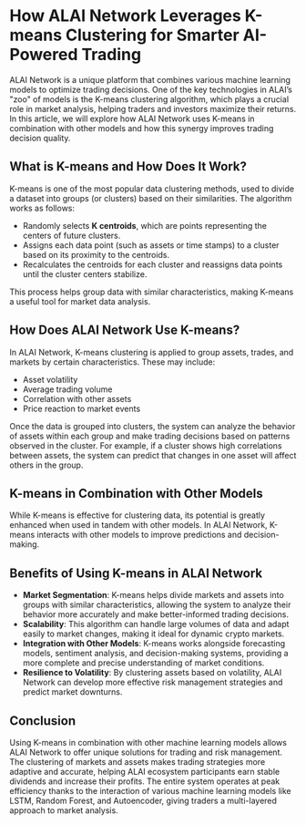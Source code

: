 
# How ALAI Network Leverages K-means Clustering for Smarter AI-Powered Trading

ALAI Network is a unique platform that combines various machine learning models to optimize trading decisions. One of the key technologies in ALAI’s "zoo" of models is the K-means clustering algorithm, which plays a crucial role in market analysis, helping traders and investors maximize their returns. In this article, we will explore how ALAI Network uses K-means in combination with other models and how this synergy improves trading decision quality.

## What is K-means and How Does It Work?

K-means is one of the most popular data clustering methods, used to divide a dataset into groups (or clusters) based on their similarities. The algorithm works as follows:

- Randomly selects **K centroids**, which are points representing the centers of future clusters.
- Assigns each data point (such as assets or time stamps) to a cluster based on its proximity to the centroids.
- Recalculates the centroids for each cluster and reassigns data points until the cluster centers stabilize.

This process helps group data with similar characteristics, making K-means a useful tool for market data analysis.

## How Does ALAI Network Use K-means?

In ALAI Network, K-means clustering is applied to group assets, trades, and markets by certain characteristics. These may include:

- Asset volatility
- Average trading volume
- Correlation with other assets
- Price reaction to market events

Once the data is grouped into clusters, the system can analyze the behavior of assets within each group and make trading decisions based on patterns observed in the cluster. For example, if a cluster shows high correlations between assets, the system can predict that changes in one asset will affect others in the group.

## K-means in Combination with Other Models

While K-means is effective for clustering data, its potential is greatly enhanced when used in tandem with other models. In ALAI Network, K-means interacts with other models to improve predictions and decision-making.

## Benefits of Using K-means in ALAI Network

- **Market Segmentation**: K-means helps divide markets and assets into groups with similar characteristics, allowing the system to analyze their behavior more accurately and make better-informed trading decisions.
- **Scalability**: This algorithm can handle large volumes of data and adapt easily to market changes, making it ideal for dynamic crypto markets.
- **Integration with Other Models**: K-means works alongside forecasting models, sentiment analysis, and decision-making systems, providing a more complete and precise understanding of market conditions.
- **Resilience to Volatility**: By clustering assets based on volatility, ALAI Network can develop more effective risk management strategies and predict market downturns.

## Conclusion

Using K-means in combination with other machine learning models allows ALAI Network to offer unique solutions for trading and risk management. The clustering of markets and assets makes trading strategies more adaptive and accurate, helping ALAI ecosystem participants earn stable dividends and increase their profits. The entire system operates at peak efficiency thanks to the interaction of various machine learning models like LSTM, Random Forest, and Autoencoder, giving traders a multi-layered approach to market analysis.
